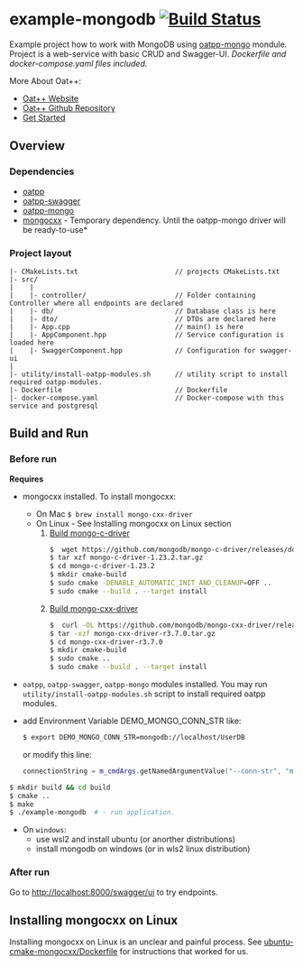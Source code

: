 # example-mongodb [![Build Status](https://dev.azure.com/lganzzzo/lganzzzo/_apis/build/status/oatpp.example-mongodb?branchName=master)](https://dev.azure.com/lganzzzo/lganzzzo/_build/latest?definitionId=27&branchName=master)

Example project how to work with MongoDB using [oatpp-mongo](https://github.com/oatpp/oatpp-mongo) mondule.
Project is a web-service with basic CRUD and Swagger-UI.
*Dockerfile and docker-compose.yaml files included.*

More About Oat++:

- [Oat++ Website](https://oatpp.io/)
- [Oat++ Github Repository](https://github.com/oatpp/oatpp)
- [Get Started](https://oatpp.io/docs/start)

## Overview

### Dependencies

- [oatpp](https://github.com/oatpp/oatpp)
- [oatpp-swagger](https://github.com/oatpp/oatpp-swagger)
- [oatpp-mongo](https://github.com/oatpp/oatpp-mongo)
- [mongocxx](http://mongocxx.org/) - Temporary dependency. Until the oatpp-mongo driver will be ready-to-use*

### Project layout

```
|- CMakeLists.txt                        // projects CMakeLists.txt
|- src/
|    |
|    |- controller/                      // Folder containing Controller where all endpoints are declared
|    |- db/                              // Database class is here 
|    |- dto/                             // DTOs are declared here
|    |- App.cpp                          // main() is here
|    |- AppComponent.hpp                 // Service configuration is loaded here
|    |- SwaggerComponent.hpp             // Configuration for swagger-ui
|    
|- utility/install-oatpp-modules.sh      // utility script to install required oatpp-modules.
|- Dockerfile                            // Dockerfile
|- docker-compose.yaml                   // Docker-compose with this service and postgresql
```

## Build and Run
### Before run
**Requires** 

- mongocxx installed. To install mongocxx:  
   - On Mac `$ brew install mongo-cxx-driver`
   - On Linux - See Installing mongocxx on Linux section
      1. [Build mongo-c-driver]('https://mongoc.org/libmongoc/current/installing.html')  
         ```bash
         $  wget https://github.com/mongodb/mongo-c-driver/releases/download/1.23.2/mongo-c-driver-1.23.2.tar.gz
         $ tar xzf mongo-c-driver-1.23.2.tar.gz
         $ cd mongo-c-driver-1.23.2 
         $ mkdir cmake-build
         $ sudo cmake -DENABLE_AUTOMATIC_INIT_AND_CLEANUP=OFF ..
         $ sudo cmake --build . --target install
         ```
      2. [Build mongo-cxx-driver](https://mongocxx.org/mongocxx-v3/installation/linux/)
         ```bash
         $  curl -OL https://github.com/mongodb/mongo-cxx-driver/releases/download/r3.7.0/mongo-cxx-driver-r3.7.0.tar.gz
         $ tar -xzf mongo-cxx-driver-r3.7.0.tar.gz
         $ cd mongo-cxx-driver-r3.7.0
         $ mkdir cmake-build
         $ sudo cmake ..
         $ sudo cmake --build . --target install
         ```
   
- `oatpp`, `oatpp-swagger`, `oatpp-mongo` modules installed. You may run `utility/install-oatpp-modules.sh` 
script to install required oatpp modules. 
- add Environment Variable DEMO_MONGO_CONN_STR like:
   ```bash
   $ export DEMO_MONGO_CONN_STR=mongodb://localhost/UserDB
   ```
   or modify this line:
   ``` c++
   connectionString = m_cmdArgs.getNamedArgumentValue("--conn-str", "mongodb://localhost/UserDB");
   ```




```bash
$ mkdir build && cd build
$ cmake ..
$ make 
$ ./example-mongodb  # - run application.
```

- On `windows`:
   - use wsl2 and install ubuntu (or anorther distributions)
   - install mongodb on windows (or in wls2 linux distribution)

### After run

Go to [http://localhost:8000/swagger/ui](http://localhost:8000/swagger/ui) to try endpoints.

## Installing mongocxx on Linux

Installing mongocxx on Linux is an unclear and painful process.
See [ubuntu-cmake-mongocxx/Dockerfile](https://github.com/oatpp/dockerfiles/blob/master/ci/ubuntu-cmake-mongocxx/Dockerfile)
for instructions that worked for us.
